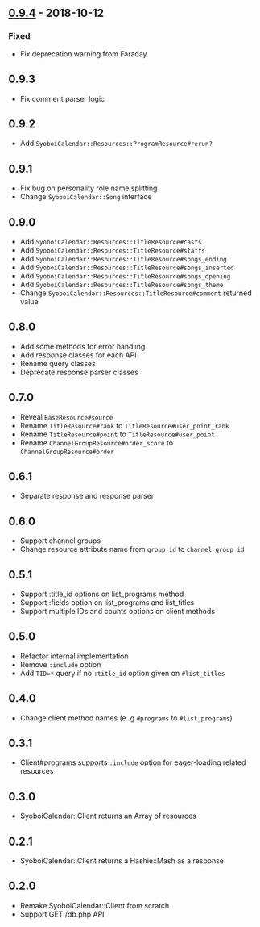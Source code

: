 ## [0.9.4] - 2018-10-12

### Fixed

- Fix deprecation warning from Faraday.

## 0.9.3

- Fix comment parser logic

## 0.9.2

- Add `SyoboiCalendar::Resources::ProgramResource#rerun?`

## 0.9.1

- Fix bug on personality role name splitting
- Change `SyoboiCalendar::Song` interface

## 0.9.0

- Add `SyoboiCalendar::Resources::TitleResource#casts`
- Add `SyoboiCalendar::Resources::TitleResource#staffs`
- Add `SyoboiCalendar::Resources::TitleResource#songs_ending`
- Add `SyoboiCalendar::Resources::TitleResource#songs_inserted`
- Add `SyoboiCalendar::Resources::TitleResource#songs_opening`
- Add `SyoboiCalendar::Resources::TitleResource#songs_theme`
- Change `SyoboiCalendar::Resources::TitleResource#comment` returned value

## 0.8.0

- Add some methods for error handling
- Add response classes for each API
- Rename query classes
- Deprecate response parser classes

## 0.7.0

- Reveal `BaseResource#source`
- Rename `TitleResource#rank` to `TitleResource#user_point_rank`
- Rename `TitleResource#point` to `TitleResource#user_point`
- Rename `ChannelGroupResource#order_score` to `ChannelGroupResource#order`

## 0.6.1

- Separate response and response parser

## 0.6.0

- Support channel groups
- Change resource attribute name from `group_id` to `channel_group_id`

## 0.5.1

- Support :title_id options on list_programs method
- Support :fields option on list_programs and list_titles
- Support multiple IDs and counts options on client methods

## 0.5.0

- Refactor internal implementation
- Remove `:include` option
- Add `TID=*` query if no `:title_id` option given on `#list_titles`

## 0.4.0

- Change client method names (e..g `#programs` to `#list_programs`)

## 0.3.1

- Client#programs supports `:include` option for eager-loading related resources

## 0.3.0

- SyoboiCalendar::Client returns an Array of resources

## 0.2.1

- SyoboiCalendar::Client returns a Hashie::Mash as a response

## 0.2.0

- Remake SyoboiCalendar::Client from scratch
- Support GET /db.php API

[0.9.4]: https://github.com/r7kamura/syoboi_calendar/compare/v0.9.3...v0.9.4
